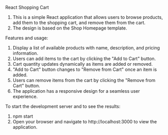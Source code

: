 React Shopping Cart



1. This is a simple React application that allows users to browse products, add them to the shopping cart, and remove them from the cart.
2. The design is based on the Shop Homepage template.


Features and usage:

1. Display a list of available products with name, description, and pricing information.
2. Users can add items to the cart by clicking the "Add to Cart" button.
3. Cart quantity updates dynamically as items are added or removed.
4. "Add to Cart" button changes to "Remove from Cart" once an item is added.
5. Users can remove items from the cart by clicking the "Remove from Cart" button.
6. The application has a responsive design for a seamless user experience.


To start the development server and to see the results:

1. npm start
2. Open your browser and navigate to http://localhost:3000 to view the application.

